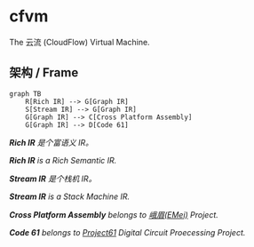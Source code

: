 # cfvm

The 云流 (CloudFlow) Virtual Machine.

## 架构 / Frame

```mermaid
graph TB
    R[Rich IR] --> G[Graph IR]
    S[Stream IR] --> G[Graph IR]
    G[Graph IR] --> C[Cross Platform Assembly]
    G[Graph IR] --> D[Code 61]
```

***Rich IR** 是个富语义 IR。*

***Rich IR** is a Rich Semantic IR.*

***Stream IR** 是个栈机 IR。*

***Stream IR** is a Stack Machine IR.*

***Cross Platform Assembly** belongs to [峨眉(EMei)](https://github.com/imlyzh/emei) Project.*

***Code 61** belongs to [Project61](https://github.com/pr61) Digital Circuit Proecessing Project.*
